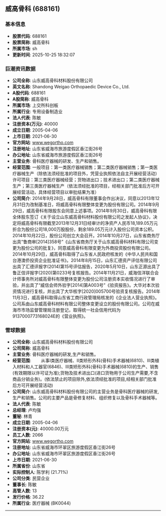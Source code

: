 ## 威高骨科 (688161)

### 基本信息

- **股票代码**: 688161
- **股票简称**: 威高骨科
- **所属市场**: sh
- **更新时间**: 2025-10-25 18:32:07

### 巨潮资讯数据

- **公司全称**: 山东威高骨科材料股份有限公司
- **英文名称**: Shandong Weigao Orthopaedic Device Co., Ltd.
- **A股代码**: 688161
- **A股简称**: 威高骨科
- **所属市场**: 上交所科创板
- **所属行业**: 专用设备制造业
- **法人代表**: 陈敏
- **注册资本(万元)**: 40000
- **成立日期**: 2005-04-06
- **上市日期**: 2021-06-30
- **官方网站**: www.wegortho.com
- **注册地址**: 山东省威海市旅游度假区香江街26号
- **办公地址**: 山东省威海市旅游度假区香江街26号
- **主营业务**: 骨科医疗器械的研发、生产和销售。
- **经营范围**: 一般项目：第一类医疗器械销售；第二类医疗器械销售；第一类医疗器械生产（除依法须经批准的项目外，凭营业执照依法自主开展经营活动）许可项目：第三类医疗器械经营；货物进出口；技术进出口；第二类医疗器械生产；第三类医疗器械生产（依法须经批准的项目，经相关部门批准后方可开展经营活动，具体经营项目以审批结果为准）
- **公司简介**: 2014年9月28日，威高骨科有限董事会作出决议，同意以2013年12月31日为改制基准日，将威高骨科有限整体变更为股份有限公司。2014年9月29日，威高骨科有限股东会同意上述事项。2014年9月30日，威高骨科有限全体股东签订《关于设立山东威高骨科材料股份有限公司之发起人协议》，决定将威高骨科有限截至2013年12月31日经审计的净资产人民币18,189.05万元折合为股份公司18,000万股股份，剩余189.05万元计入股份公司资本公积。2014年10月22日，股份公司创立大会召开。2014年10月27日，山东省商务厅出具“鲁商审[2014]358号”《山东省商务厅关于山东威高骨科材料有限公司变更为股份公司的批复》，同意威高骨科有限变更为外商投资股份有限公司。2014年10月29日，威高骨科取得了山东省人民政府核发的《中华人民共和国台港澳侨投资企业批准证书》。2014年8月15日，山东汇德资产评估有限公司出具了汇德评报字(2014)第15号评估报告，2020年5月10日，山东正源出具了鲁正信评报字(2020)第0233号复核报告。2014年11月21日，威海信洋联合会计师事务所对威高骨科有限整体变更为股份公司注册资本实收情况进行了审验，并出具了“威信会师外验字[2014]第A003号”《验资报告》。大华对本次验资情况进行复核，并出具了大华核字[2020]005700号验资复核报告。2014年11月3日，威高骨科取得山东省工商行政管理局核发的《企业法人营业执照》。公司系由山东威高骨科材料有限公司整体变更设立的股份有限公司。公司在威海市市场监督管理局注册登记，取得统一社会信用代码为9137000773168024E的《营业执照》。

### 雪球数据

- **公司全称**: 山东威高骨科材料股份有限公司
- **公司简称**: 威高骨科
- **主营业务**: 骨科医疗器械的研发,生产和销售。
- **经营范围**: 　　从事Ⅰ类医疗器械、Ⅱ类矫形外科(骨科)手术器械(6810)、Ⅲ类植入材料和人工器官(6846)、Ⅲ类矫形外科(骨科)手术器械(6810)的生产、销售(有效期限以许可证为准);货物及技术进出口(进口货物用于公司生产需要,不含商品分销业务)。(依法禁止的项目除外,依法须经批准的项目,经相关部门批准后方可开展经营活动)
- **公司简介**: 山东威高骨科材料股份有限公司的主营业务是骨科医疗器械的研发,生产和销售。公司的主要产品是骨修复材料、组织修复以及骨科手术器械等。
- **法人代表**: 陈敏
- **总经理**: 卢均强
- **董秘**: 林青
- **成立日期**: 2005-04-06
- **注册资本(元)**: 40000.00万元
- **员工人数**: 2066
- **官方网站**: www.wegortho.com
- **注册地址**: 山东省威海市环翠区旅游度假区香江街26号
- **办公地址**: 山东省威海市环翠区旅游度假区香江街26号
- **上市日期**: 2021-06-30
- **所属省份**: 山东省
- **实际控制人**: 陈学利 (21.71%)
- **公司分类**: 民营企业
- **董事长**: 陈敏
- **高管人数**: 13
- **发行价格**: 36.22
- **所属行业**: 医疗器械 (BK0044)

---